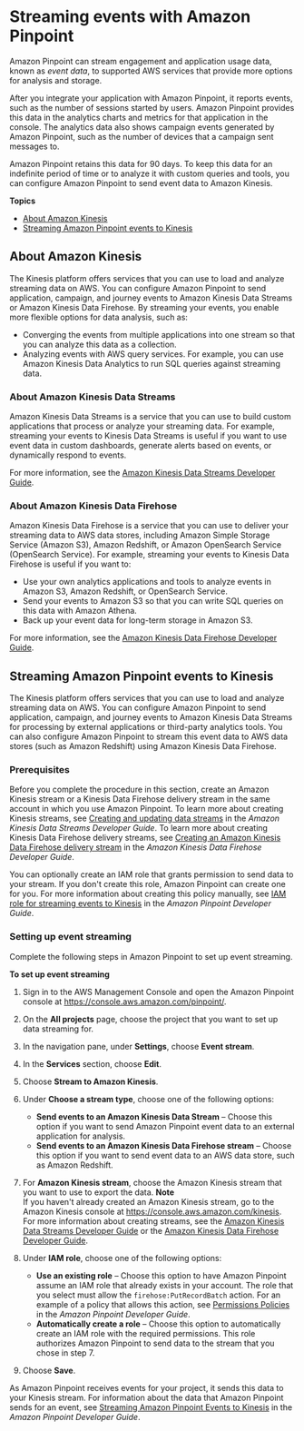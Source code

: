 # Streaming events with Amazon Pinpoint<a name="analytics-streaming"></a>

Amazon Pinpoint can stream engagement and application usage data, known as *event data*, to supported AWS services that provide more options for analysis and storage\.

After you integrate your application with Amazon Pinpoint, it reports events, such as the number of sessions started by users\. Amazon Pinpoint provides this data in the analytics charts and metrics for that application in the console\. The analytics data also shows campaign events generated by Amazon Pinpoint, such as the number of devices that a campaign sent messages to\.

Amazon Pinpoint retains this data for 90 days\. To keep this data for an indefinite period of time or to analyze it with custom queries and tools, you can configure Amazon Pinpoint to send event data to Amazon Kinesis\.

**Topics**
+ [About Amazon Kinesis](#analytics-streaming-about-kinesis)
+ [Streaming Amazon Pinpoint events to Kinesis](#analytics-streaming-kinesis)

## About Amazon Kinesis<a name="analytics-streaming-about-kinesis"></a>

The Kinesis platform offers services that you can use to load and analyze streaming data on AWS\. You can configure Amazon Pinpoint to send application, campaign, and journey events to Amazon Kinesis Data Streams or Amazon Kinesis Data Firehose\. By streaming your events, you enable more flexible options for data analysis, such as:
+ Converging the events from multiple applications into one stream so that you can analyze this data as a collection\.
+ Analyzing events with AWS query services\. For example, you can use Amazon Kinesis Data Analytics to run SQL queries against streaming data\.

### About Amazon Kinesis Data Streams<a name="analytics-streaming-about-kinesis-streams"></a>

Amazon Kinesis Data Streams is a service that you can use to build custom applications that process or analyze your streaming data\. For example, streaming your events to Kinesis Data Streams is useful if you want to use event data in custom dashboards, generate alerts based on events, or dynamically respond to events\.

For more information, see the [Amazon Kinesis Data Streams Developer Guide](https://docs.aws.amazon.com/streams/latest/dev/)\.

### About Amazon Kinesis Data Firehose<a name="analytics-streaming-about-kinesis-firehose"></a>

Amazon Kinesis Data Firehose is a service that you can use to deliver your streaming data to AWS data stores, including Amazon Simple Storage Service \(Amazon S3\), Amazon Redshift, or Amazon OpenSearch Service \(OpenSearch Service\)\. For example, streaming your events to Kinesis Data Firehose is useful if you want to:
+ Use your own analytics applications and tools to analyze events in Amazon S3, Amazon Redshift, or OpenSearch Service\.
+ Send your events to Amazon S3 so that you can write SQL queries on this data with Amazon Athena\.
+ Back up your event data for long\-term storage in Amazon S3\.

For more information, see the [Amazon Kinesis Data Firehose Developer Guide](https://docs.aws.amazon.com/firehose/latest/dev/)\.

## Streaming Amazon Pinpoint events to Kinesis<a name="analytics-streaming-kinesis"></a>

The Kinesis platform offers services that you can use to load and analyze streaming data on AWS\. You can configure Amazon Pinpoint to send application, campaign, and journey events to Amazon Kinesis Data Streams for processing by external applications or third\-party analytics tools\. You can also configure Amazon Pinpoint to stream this event data to AWS data stores \(such as Amazon Redshift\) using Amazon Kinesis Data Firehose\.

### Prerequisites<a name="analytics-streaming-kinesis-prerequisites"></a>

Before you complete the procedure in this section, create an Amazon Kinesis stream or a Kinesis Data Firehose delivery stream in the same account in which you use Amazon Pinpoint\. To learn more about creating Kinesis streams, see [Creating and updating data streams](https://docs.aws.amazon.com/streams/latest/dev/amazon-kinesis-streams.html) in the *Amazon Kinesis Data Streams Developer Guide*\. To learn more about creating Kinesis Data Firehose delivery streams, see [Creating an Amazon Kinesis Data Firehose delivery stream](https://docs.aws.amazon.com/firehose/latest/dev/basic-create.html) in the *Amazon Kinesis Data Firehose Developer Guide*\.

You can optionally create an IAM role that grants permission to send data to your stream\. If you don't create this role, Amazon Pinpoint can create one for you\. For more information about creating this policy manually, see [IAM role for streaming events to Kinesis](https://docs.aws.amazon.com/pinpoint/latest/developerguide/permissions-streams.html) in the *Amazon Pinpoint Developer Guide*\.

### Setting up event streaming<a name="analytics-streaming-kinesis-setup"></a>

Complete the following steps in Amazon Pinpoint to set up event streaming\.

**To set up event streaming**

1. Sign in to the AWS Management Console and open the Amazon Pinpoint console at [https://console\.aws\.amazon\.com/pinpoint/](https://console.aws.amazon.com/pinpoint/)\.

1. On the **All projects** page, choose the project that you want to set up data streaming for\.

1. In the navigation pane, under **Settings**, choose **Event stream**\.

1. In the **Services** section, choose **Edit**\.

1. Choose **Stream to Amazon Kinesis**\.

1. Under **Choose a stream type**, choose one of the following options:
   + **Send events to an Amazon Kinesis Data Stream** – Choose this option if you want to send Amazon Pinpoint event data to an external application for analysis\.
   + **Send events to an Amazon Kinesis Data Firehose stream** – Choose this option if you want to send event data to an AWS data store, such as Amazon Redshift\.

1. For **Amazon Kinesis stream**, choose the Amazon Kinesis stream that you want to use to export the data\.
**Note**  
If you haven't already created an Amazon Kinesis stream, go to the Amazon Kinesis console at [https://console\.aws\.amazon\.com/kinesis](https://console.aws.amazon.com/kinesis)\. For more information about creating streams, see the [Amazon Kinesis Data Streams Developer Guide](https://docs.aws.amazon.com/streams/latest/dev/) or the [Amazon Kinesis Data Firehose Developer Guide](https://docs.aws.amazon.com/firehose/latest/dev/)\.

1. Under **IAM role**, choose one of the following options:
   + **Use an existing role** – Choose this option to have Amazon Pinpoint assume an IAM role that already exists in your account\. The role that you select must allow the `firehose:PutRecordBatch` action\. For an example of a policy that allows this action, see [Permissions Policies](https://docs.aws.amazon.com/pinpoint/latest/developerguide/permissions-streams.html#permissions-streams-permissionspolicies) in the *Amazon Pinpoint Developer Guide*\.
   + **Automatically create a role** – Choose this option to automatically create an IAM role with the required permissions\. This role authorizes Amazon Pinpoint to send data to the stream that you chose in step 7\.

1. Choose **Save**\.

As Amazon Pinpoint receives events for your project, it sends this data to your Kinesis stream\. For information about the data that Amazon Pinpoint sends for an event, see [Streaming Amazon Pinpoint Events to Kinesis](https://docs.aws.amazon.com/pinpoint/latest/developerguide/event-streams.html) in the *Amazon Pinpoint Developer Guide*\.